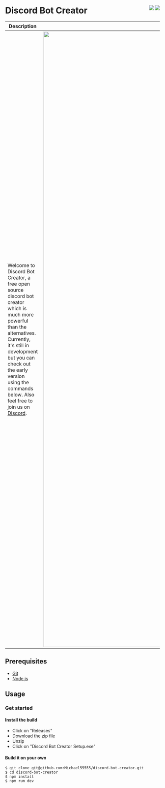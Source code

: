 # Discord Bot Creator <a href="https://discord.gg/Z7ybzt2KRr"><img src="https://img.shields.io/badge/Discord%20Bot%20Creator%20-%237289DA.svg?&style=for-the-badge&logo=discord&logoColor=white" align="right"/></a><img src="https://img.shields.io/badge/react%20-%2320232a.svg?&style=for-the-badge&logo=react&logoColor=%2361DAFB" align="right"/>

  
| Description  |   |
| ------------ | ------------ |
|  Welcome to Discord Bot Creator, a free open source discord bot creator which is much more powerful than the alternatives. Currently, it's still in development but you can check out the early version using the commands below. Also feel free to join us on [Discord](https://discord.gg/Z7ybzt2KRr).  |   <img src="https://user-images.githubusercontent.com/30301026/135710086-ccc1bf54-088d-49b4-9aa6-9f6d2dfda84b.png" data-canonical-src="https://user-images.githubusercontent.com/30301026/135710086-ccc1bf54-088d-49b4-9aa6-9f6d2dfda84b.png" width="2000" align="right" />|




## Prerequisites

- [Git](https://git-scm.com/book/en/v2/Getting-Started-Installing-Git)
- [Node.js](https://nodejs.org/en/download/)

## Usage

### Get started

#### Install the build

- Click on "Releases"
- Download the zip file
- Unzip
- Click on "Discord Bot Creator Setup.exe"

#### Build it on your own

```
$ git clone git@github.com:Michael55555/discord-bot-creator.git
$ cd discord-bot-creator
$ npm install
$ npm run dev
```
